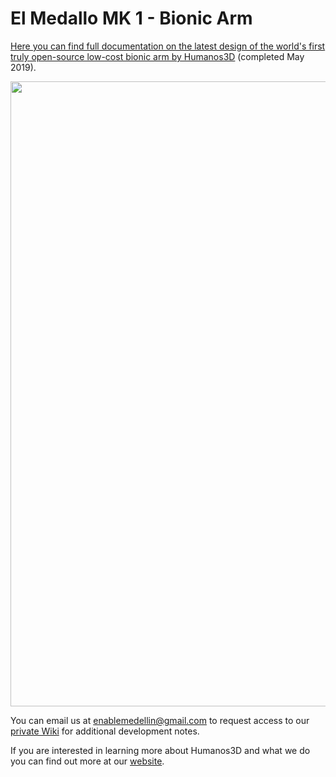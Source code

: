# El Medallo MK 1 - Bionic Arm

[Here you can find full documentation on the latest design of the world's first truly open-source low-cost bionic arm by Humanos3D](https://github.com/enable-medellin/El-Medallo-Bionic-Arm/wiki) (completed May 2019).

<img src="https://github.com/enable-medellin/El-Medallo-Bionic-Arm/blob/master/wiki_images/El-Medallo%20assembly%20small.png" width="1000" align="middle"> 

You can email us at enablemedellin@gmail.com to request access to our [private Wiki](https://github.com/enable-medellin/robotic-arm/wiki) for additional development notes.

If you are interested in learning more about Humanos3D and what we do you can find out more at our [website](https://e-nablemedellin.com/en/home/).
